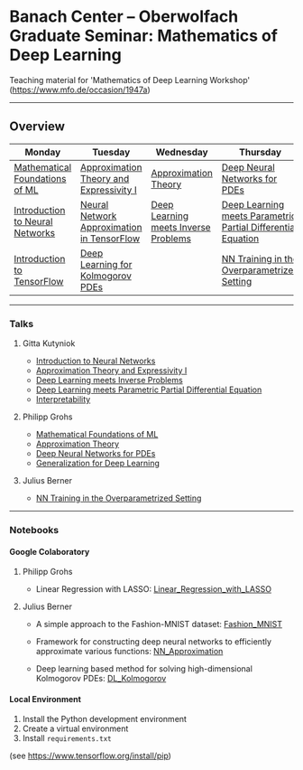 # Banach Center – Oberwolfach Graduate Seminar: Mathematics of Deep Learning

Teaching material for 'Mathematics of Deep Learning Workshop' (https://www.mfo.de/occasion/1947a)
	
----
## Overview 

| Monday                                                                                                  | Tuesday                                                                                                                 | Wednesday                                                                           | Thursday                                                                                                    | Friday                                                                                                    |
|---------------------------------------------------------------------------------------------------------|-------------------------------------------------------------------------------------------------------------------------|-------------------------------------------------------------------------------------|-------------------------------------------------------------------------------------------------------------|-----------------------------------------------------------------------------------------------------------|
| [Mathematical Foundations of ML](slides/Grohs/Bedlewo_MathematicalLearning.pdf)                         | [Approximation Theory and Expressivity I](slides/Kutyniok/Talk_BanachCenter2_2019.pdf)                                  | [Approximation Theory](slides/Grohs/Bedlewo_ApproximationTheory.pdf)                | [Deep Neural Networks for PDEs](slides/Grohs/Bedlewo_PDEs.pdf)                                              | [Interpretability](slides/Kutyniok/Talk_BanachCenter5_2019.pdf)                                           |
| [Introduction to Neural Networks](slides/Kutyniok/Talk_BanachCenter1_2019.pdf)                          | [Neural Network Approximation in TensorFlow](https://colab.research.google.com/github/juliusberner/oberwolfach_workshop/blob/master/NN_Approximation.ipynb) | [Deep Learning meets Inverse Problems](slides/Kutyniok/Talk_BanachCenter3_2019.pdf) | [Deep Learning meets Parametric Partial Differential Equation](slides/Kutyniok/Talk_BanachCenter4_2019.pdf) | [Generalization for Deep Learning](slides/Grohs/Bedlewo_Generalization.pdf)                               |
| [Introduction to TensorFlow](https://colab.research.google.com/github/juliusberner/oberwolfach_workshop/blob/master/Fashion_MNIST.ipynb) | [Deep Learning for Kolmogorov PDEs](https://colab.research.google.com/github/juliusberner/oberwolfach_workshop/blob/master/DL_Kolmogorov.ipynb)          |                                                                                     | [NN Training in the Overparametrized Setting](slides/Berner/overparametrized_training.pdf)                  | [Linear Regression with LASSO](https://colab.research.google.com/github/juliusberner/oberwolfach_workshop/blob/master/Linear_Regression_with_LASSO.ipynb) |


----
### Talks

1. Gitta Kutyniok 
   - [Introduction to Neural Networks](https://github.com/juliusberner/oberwolfach_workshop/raw/master/slides/Kutyniok/Talk_BanachCenter1_2019.pdf)
   - [Approximation Theory and Expressivity I](https://github.com/juliusberner/oberwolfach_workshop/raw/master/slides/Kutyniok/Talk_BanachCenter2_2019.pdf)
   - [Deep Learning meets Inverse Problems](https://github.com/juliusberner/oberwolfach_workshop/raw/master/slides/Kutyniok/Talk_BanachCenter3_2019.pdf)
   - [Deep Learning meets Parametric Partial Differential Equation](https://github.com/juliusberner/oberwolfach_workshop/raw/master/slides/Kutyniok/Talk_BanachCenter4_2019.pdf)
   - [Interpretability](https://github.com/juliusberner/oberwolfach_workshop/raw/master/slides/Kutyniok/Talk_BanachCenter5_2019.pdf)

2. Philipp Grohs
   - [Mathematical Foundations of ML](https://github.com/juliusberner/oberwolfach_workshop/raw/master/slides/Grohs/Bedlewo_MathematicalLearning.pdf)
   - [Approximation Theory](https://github.com/juliusberner/oberwolfach_workshop/raw/master/slides/Grohs/Bedlewo_ApproximationTheory.pdf)
   - [Deep Neural Networks for PDEs](https://github.com/juliusberner/oberwolfach_workshop/raw/master/slides/Grohs/Bedlewo_PDEs.pdf)
   - [Generalization for Deep Learning](https://github.com/juliusberner/oberwolfach_workshop/raw/master/slides/Grohs/Bedlewo_Generalization.pdf)

3. Julius Berner
   - [NN Training in the Overparametrized Setting](https://github.com/juliusberner/oberwolfach_workshop/raw/master/slides/Berner/overparametrized_training.pdf)

----
### Notebooks

#### Google Colaboratory

1. Philipp Grohs
   - Linear Regression with LASSO: [Linear_Regression_with_LASSO](https://colab.research.google.com/github/juliusberner/oberwolfach_workshop/blob/master/Linear_Regression_with_LASSO.ipynb)

2. Julius Berner
   - A simple approach to the Fashion-MNIST dataset: [Fashion_MNIST](https://colab.research.google.com/github/juliusberner/oberwolfach_workshop/blob/master/Fashion_MNIST.ipynb)

   - Framework for constructing deep neural networks to efficiently approximate various functions: [NN_Approximation](https://colab.research.google.com/github/juliusberner/oberwolfach_workshop/blob/master/NN_Approximation.ipynb)

   - Deep learning based method for solving high-dimensional Kolmogorov PDEs: [DL_Kolmogorov](https://colab.research.google.com/github/juliusberner/oberwolfach_workshop/blob/master/DL_Kolmogorov.ipynb)


#### Local Environment

1. Install the Python development environment
2. Create a virtual environment
3. Install ``requirements.txt`` 

(see https://www.tensorflow.org/install/pip)
